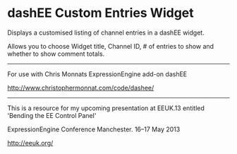 dashEE Custom Entries Widget
============================

Displays a customised listing of channel entries in a dashEE widget.

Allows you to choose Widget title, Channel ID, # of entries to show and whether to show comment totals.

---------------------

For use with Chris Monnats ExpressionEngine add-on dashEE

http://www.christophermonnat.com/code/dashee/

------------------

This is a resource for my upcoming presentation at EEUK.13 entitled 'Bending the EE Control Panel'

ExpressionEngine Conference Manchester. 16–17 May 2013

http://eeuk.org/

